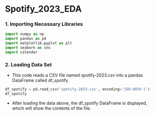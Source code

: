 # Spotify_2023_EDA
### 1. Importing Necessary Libraries
``` Python
import numpy as np
import pandas as pd
import matplotlib.pyplot as plt
import seaborn as sns
import calendar
```
### 2. Loading Data Set
- This code reads a CSV file named spotify-2023.csv into a pandas DataFrame called df_spotify.
``` Python
df_spotify = pd.read_csv('spotify-2023.csv', encoding='ISO-8859-1')
df_spotify
```
- After loading the data above, the df_spotify DataFrame is displayed, which will show the contents of the file.

